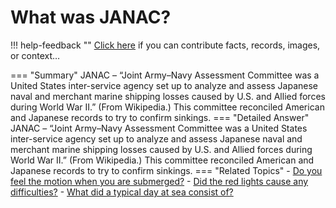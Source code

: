 # What was JANAC?

!!! help-feedback ""
    <a href="/feedback/" data-feedback-link>Click here</a>
    if you can contribute facts, records, images, or context…

<a id="summary"></a>
=== "Summary"
    JANAC – “Joint Army–Navy Assessment Committee was a United States inter-service agency set up to analyze and assess Japanese naval and merchant marine shipping losses caused by U.S. and Allied forces during World War II.”  (From Wikipedia.)  This committee reconciled American and Japanese records to try to confirm sinkings.
=== "Detailed Answer"
    JANAC – “Joint Army–Navy Assessment Committee was a United States inter-service agency set up to analyze and assess Japanese naval and merchant marine shipping losses caused by U.S. and Allied forces during World War II.”  (From Wikipedia.)  This committee reconciled American and Japanese records to try to confirm sinkings.
=== "Related Topics"
    - [Do you feel the motion when you are submerged?](./do-you-feel-the-motion-when-you-are-submerged.md#summary)
    - [Did the red lights cause any difficulties?](./did-the-red-lights-cause-any-difficulties.md#summary)
    - [What did a typical day at sea consist of?](./what-did-a-typical-day-at-sea-consist-of.md#summary)